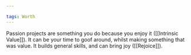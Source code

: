 ```yaml
---

tags: Worth 
---
```


Passion projects are something you do because you enjoy it ([[Intrinsic Value]]). It can be your time to goof around, whilst making something that was value. It builds general skills, and can bring joy ([[Rejoice]]).